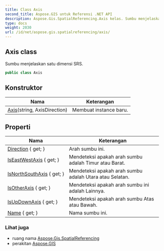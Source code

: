 ```yaml
---
title: Class Axis
second_title: Aspose.GIS untuk Referensi .NET API
description: Aspose.Gis.SpatialReferencing.Axis kelas. Sumbu menjelaskan satu dimensi SRS.
type: docs
weight: 2030
url: /id/net/aspose.gis.spatialreferencing/axis/
---
```

## Axis class

Sumbu menjelaskan satu dimensi SRS.

```csharp
public class Axis
```

## Konstruktor

| Nama | Keterangan |
| --- | --- |
| [Axis](axis/)(string, AxisDirection) | Membuat instance baru. |

## Properti

| Nama | Keterangan |
| --- | --- |
| [Direction](../../aspose.gis.spatialreferencing/axis/direction/) { get; } | Arah sumbu ini. |
| [IsEastWestAxis](../../aspose.gis.spatialreferencing/axis/iseastwestaxis/) { get; } | Mendeteksi apakah arah sumbu adalah Timur atau Barat. |
| [IsNorthSouthAxis](../../aspose.gis.spatialreferencing/axis/isnorthsouthaxis/) { get; } | Mendeteksi apakah arah sumbu adalah Utara atau Selatan. |
| [IsOtherAxis](../../aspose.gis.spatialreferencing/axis/isotheraxis/) { get; } | Mendeteksi apakah arah sumbu ini adalah Lainnya. |
| [IsUpDownAxis](../../aspose.gis.spatialreferencing/axis/isupdownaxis/) { get; } | Mendeteksi apakah arah sumbu Atas atau Bawah. |
| [Name](../../aspose.gis.spatialreferencing/axis/name/) { get; } | Nama sumbu ini. |

### Lihat juga

* ruang nama [Aspose.Gis.SpatialReferencing](../../aspose.gis.spatialreferencing/)
* perakitan [Aspose.GIS](../../)


